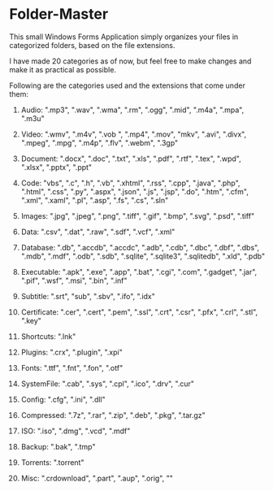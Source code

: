 # Folder-Master



This small Windows Forms Application simply organizes your files in categorized folders, based on the file extensions.

I have made 20 categories as of now, but feel free to make changes and make it as practical as possible.



Following are the categories used and the extensions that come under them:



1) Audio:  ".mp3", ".wav", ".wma", ".rm", ".ogg", ".mid", ".m4a", ".mpa", ".m3u"

2) Video:  ".wmv", ".m4v", ".vob ", ".mp4", ".mov", "mkv", ".avi", ".divx", ".mpeg", ".mpg", ".m4p", ".flv", ".webm", ".3gp"

3) Document: ".docx", ".doc", ".txt", ".xls", ".pdf", ".rtf", ".tex", ".wpd", ".xlsx", ".pptx", ".ppt"

4) Code: "vbs", ".c", ".h", ".vb", ".xhtml", ".rss", ".cpp", ".java", ".php", ".html", ".css", ".py", ".aspx", ".json", ".js", ".jsp",             ".do", ".htm", ".cfm", ".xml", ".xaml", ".pl", ".asp", ".fs", ".cs", ".sln"

5) Images: ".jpg", ".jpeg", ".png", ".tiff", ".gif", ".bmp", ".svg", ".psd", ".tiff"

6) Data: ".csv", ".dat", ".raw", ".sdf", ".vcf", ".xml"

7) Database: ".db", ".accdb", ".accdc", ".adb", ".cdb", ".dbc", ".dbf", ".dbs", ".mdb", ".mdf", ".odb", ".sdb", ".sqlite", ".sqlite3",               ".sqlitedb", ".xld", ".pdb"

8) Executable: ".apk", ".exe", ".app", ".bat", ".cgi", ".com", ".gadget", ".jar", ".pif", ".wsf", ".msi", ".bin", ".inf"

9) Subtitle: ".srt", "sub", ".sbv", ".ifo", ".idx"

10) Certificate: ".cer", ".cert", ".pem", ".ssl", ".crt", ".csr", ".pfx", ".crl", ".stl", ".key"

11) Shortcuts: ".lnk"

12) Plugins: ".crx", ".plugin", ".xpi"

13) Fonts: ".ttf", ".fnt", ".fon", ".otf"

14) SystemFile: ".cab", ".sys", ".cpl", ".ico", ".drv", ".cur"

15) Config: ".cfg", ".ini", ".dll"

16) Compressed: ".7z", ".rar", ".zip", ".deb", ".pkg", ".tar.gz"

17) ISO: ".iso", ".dmg", ".vcd", ".mdf"

18) Backup: ".bak", ".tmp"

19) Torrents: ".torrent"

20) Misc: ".crdownload", ".part", ".aup", ".orig", ""
